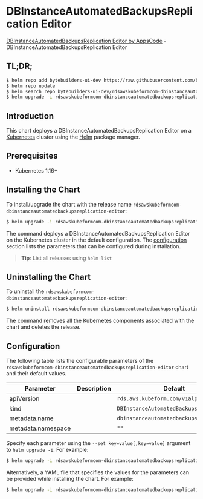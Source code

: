 # DBInstanceAutomatedBackupsReplication Editor

[DBInstanceAutomatedBackupsReplication Editor by AppsCode](https://byte.builders) - DBInstanceAutomatedBackupsReplication Editor

## TL;DR;

```bash
$ helm repo add bytebuilders-ui-dev https://raw.githubusercontent.com/bytebuilders/ui-wizards/
$ helm repo update
$ helm search repo bytebuilders-ui-dev/rdsawskubeformcom-dbinstanceautomatedbackupsreplication-editor --version=v0.4.17
$ helm upgrade -i rdsawskubeformcom-dbinstanceautomatedbackupsreplication-editor bytebuilders-ui-dev/rdsawskubeformcom-dbinstanceautomatedbackupsreplication-editor -n default --create-namespace --version=v0.4.17
```

## Introduction

This chart deploys a DBInstanceAutomatedBackupsReplication Editor on a [Kubernetes](http://kubernetes.io) cluster using the [Helm](https://helm.sh) package manager.

## Prerequisites

- Kubernetes 1.16+

## Installing the Chart

To install/upgrade the chart with the release name `rdsawskubeformcom-dbinstanceautomatedbackupsreplication-editor`:

```bash
$ helm upgrade -i rdsawskubeformcom-dbinstanceautomatedbackupsreplication-editor bytebuilders-ui-dev/rdsawskubeformcom-dbinstanceautomatedbackupsreplication-editor -n default --create-namespace --version=v0.4.17
```

The command deploys a DBInstanceAutomatedBackupsReplication Editor on the Kubernetes cluster in the default configuration. The [configuration](#configuration) section lists the parameters that can be configured during installation.

> **Tip**: List all releases using `helm list`

## Uninstalling the Chart

To uninstall the `rdsawskubeformcom-dbinstanceautomatedbackupsreplication-editor`:

```bash
$ helm uninstall rdsawskubeformcom-dbinstanceautomatedbackupsreplication-editor -n default
```

The command removes all the Kubernetes components associated with the chart and deletes the release.

## Configuration

The following table lists the configurable parameters of the `rdsawskubeformcom-dbinstanceautomatedbackupsreplication-editor` chart and their default values.

|     Parameter      | Description |                      Default                       |
|--------------------|-------------|----------------------------------------------------|
| apiVersion         |             | <code>rds.aws.kubeform.com/v1alpha1</code>         |
| kind               |             | <code>DBInstanceAutomatedBackupsReplication</code> |
| metadata.name      |             | <code>dbinstanceautomatedbackupsreplication</code> |
| metadata.namespace |             | <code>""</code>                                    |


Specify each parameter using the `--set key=value[,key=value]` argument to `helm upgrade -i`. For example:

```bash
$ helm upgrade -i rdsawskubeformcom-dbinstanceautomatedbackupsreplication-editor bytebuilders-ui-dev/rdsawskubeformcom-dbinstanceautomatedbackupsreplication-editor -n default --create-namespace --version=v0.4.17 --set apiVersion=rds.aws.kubeform.com/v1alpha1
```

Alternatively, a YAML file that specifies the values for the parameters can be provided while
installing the chart. For example:

```bash
$ helm upgrade -i rdsawskubeformcom-dbinstanceautomatedbackupsreplication-editor bytebuilders-ui-dev/rdsawskubeformcom-dbinstanceautomatedbackupsreplication-editor -n default --create-namespace --version=v0.4.17 --values values.yaml
```
